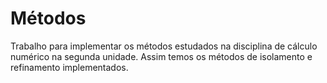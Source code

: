 # Métodos
Trabalho para implementar os métodos estudados na disciplina de cálculo numérico na segunda unidade. 
Assim temos os métodos de isolamento e refinamento implementados.
